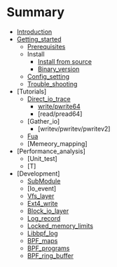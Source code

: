 # Summary
* [Introduction](README.md)
* [Getting_started](gitbook/Getting_started.md)
    * [Prerequisites](gitbook/Prerequisites.md)
    * Install
        * [Install from source](gitbook/Building.md)
        * [Binary_version](gitbook/Binary_version.md)
    * [Config_setting](gitbook/Config_setting.md)
    * [Trouble_shooting](gitbook/Trouble_shooting.md)
* [Tutorials]
    * [Direct_io_trace](gitbook/Direct_io_trace.md)
        * [write/pwrite64](gitbook/write_pwrite64.md)
        * [read/pread64]
    * [Gather_io]
        * [writev/pwritev/pwritev2]
    * [Fua](gitbook/Fua.md)
    * [Memeory_mapping]
* [Performance_analysis]
    * [Unit_test]
    * [T]
* [Development]
    * [SubModule](gitbook/SubModule.md)
    * [Io_event]
    * [Vfs_layer](gitbook/Vfs_layer.md)
    * [Ext4_write](gitbook/Ext4_write.md)
    * [Block_io_layer](gitbook/Block_io_layer.md)
    * [Log_record](gitbook/Log_record.md)
    * [Locked_memory_limits](gitbook/Locked_memory_limits.md)
    * [Libbpf_log](gitbook/Libbpf_log.md)
    * [BPF_maps](gitbook/BPF_maps.md)
    * [BPF_programs](gitbook/BPF_program.md)
    * [BPF_ring_buffer](gitbook/BPF_ring_buffer.md)

